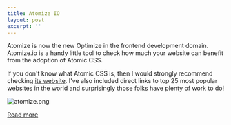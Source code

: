 ```yaml
---
title: Atomize IO
layout: post
excerpt: ''
---
```


Atomize is now the new Optimize in the frontend development domain. Atomize.io is a handy little tool to check how much your website can benefit from the adoption of Atomic CSS.

If you don't know what Atomic CSS is, then I would strongly recommend
checking [its website](http://acss.io/). I've also included direct links to top 25
most popular websites in the world and surprisingly those folks have plenty of work to do!

![atomize.png](http://res.cloudinary.com/dw9fem4ki/image/upload/c_scale,w_800/v1458987639/Screen_Shot_2016-03-26_at_3.48.46_PM_afogfs.png)

[Read more](https://atomize-io.herokuapp.com/)